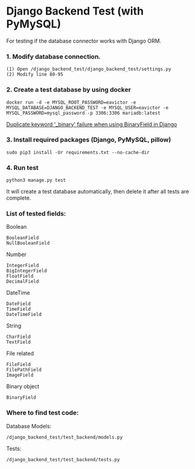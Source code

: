 # Django Backend Test (with PyMySQL)
For testing if the database connector works with Django ORM.

### 1. Modify database connection.
```
(1) Open /django_backend_test/django_backend_test/settings.py
(2) Modify line 80-95
```

### 2. Create a test database by using docker
```
docker run -d -e MYSQL_ROOT_PASSWORD=eavictor -e MYSQL_DATABASE=DJANGO_BACKEND_TEST -e MYSQL_USER=eavictor -e MYSQL_PASSWORD=mysql_password -p 3306:3306 mariadb:latest
```

[Duplicate keyword '_binary' failure when using BinaryField in Django](https://github.com/PyMySQL/PyMySQL/issues/549)

### 3. Install required packages (Django, PyMySQL, pillow)
```
sudo pip3 install -Ur requirements.txt --no-cache-dir
```

### 4. Run test
```
python3 manage.py test
```
It will create a test database automatically, then delete it after all tests are complete.


### List of tested fields:
Boolean
```
BooleanField
NullBooleanField
```
Number
```
IntegerField
BigIntegerField
FloatField
DecimalField
```
DateTime
```
DateField
TimeField
DateTimeField
```
String
```
CharField
TextField
```
File related
```
FileField
FilePathField
ImageField
```
Binary object
```
BinaryField
```

### Where to find test code:

Database Models:
```
/django_backend_test/test_backend/models.py
```

Tests:
```
/django_backend_test/test_backend/tests.py
```
